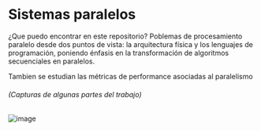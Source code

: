 # Sistemas paralelos

¿Que puedo encontrar en este repositorio? 
Poblemas de procesamiento paralelo desde dos puntos de vista: la arquitectura física y los
lenguajes de programación, poniendo énfasis en la transformación de algoritmos secuenciales en paralelos.

Tambien se estudian las métricas de performance asociadas al paralelismo

###### (Capturas de algunas partes del trabajo)
![image](https://github.com/Tilk1/SistemasParalelos/assets/24284918/a30f3195-0d09-428b-8180-2545e530f1b7)


